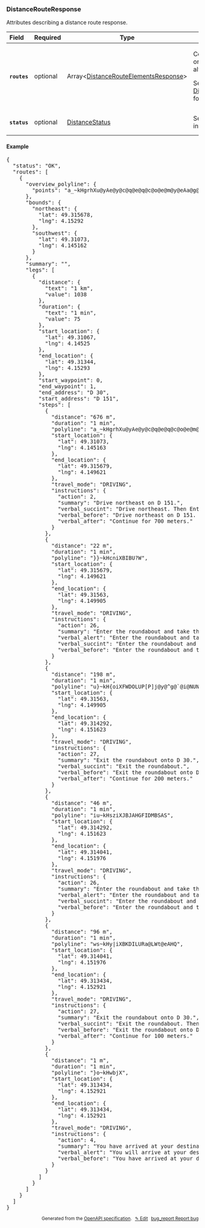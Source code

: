 <!--- This is a generated file, do not edit! -->
<!--- [START woosmap_http_schema_distancerouteresponse] -->
<h3 class="schema-object" id="DistanceRouteResponse">DistanceRouteResponse</h3>

Attributes describing a distance route response.

| Field                                                                                                      | Required | Type                                                                                                         | Description                                                                                                                                                                                                                                                  |
| :--------------------------------------------------------------------------------------------------------- | -------- | ------------------------------------------------------------------------------------------------------------ | ------------------------------------------------------------------------------------------------------------------------------------------------------------------------------------------------------------------------------------------------------------ |
| <h4 id="DistanceRouteResponse-routes" class="add-link schema-object-property-key"><code>routes</code></h4> | optional | Array&lt;[DistanceRouteElementsResponse](#DistanceRouteElementsResponse "DistanceRouteElementsResponse")&gt; | <div class="ref-property-description"><p>Contains an array of routes from origin to destination (only one if alternatives is not specified)</p><p>See <a href="#DistanceRouteElementsResponse">DistanceRouteElementsResponse</a> for more information.</div> |
| <h4 id="DistanceRouteResponse-status" class="add-link schema-object-property-key"><code>status</code></h4> | optional | [DistanceStatus](#DistanceStatus "DistanceStatus")                                                           | See [DistanceStatus](#DistanceStatus "DistanceStatus") for more information.                                                                                                                                                                                 |

<h4 class="schema-object-example" id="DistanceRouteResponse-example">Example</h4>

<pre class="notranslate lang-json prettyprint">{
  "status": "OK",
  "routes": [
    {
      "overview_polyline": {
        "points": "a_~kHgrhXu@yAe@y@c@q@e@q@c@o@e@m@y@eAa@g@a@c@Y[UUQQYUQOSOQKSKOKQISIWKSEUEMCQAa@CeA@[E}@EUAOEOGKKIOM[I]Ea@A[?QBIBU?WFWDOLUP[P]j@y@^g@`@i@NUNONMJKJIFELCJBJAHGFIDMBSASBKDILURa@LWt@eAHQ"
      },
      "bounds": {
        "northeast": {
          "lat": 49.315678,
          "lng": 4.15292
        },
        "southwest": {
          "lat": 49.31073,
          "lng": 4.145162
        }
      },
      "summary": "",
      "legs": [
        {
          "distance": {
            "text": "1 km",
            "value": 1038
          },
          "duration": {
            "text": "1 min",
            "value": 75
          },
          "start_location": {
            "lat": 49.31067,
            "lng": 4.14525
          },
          "end_location": {
            "lat": 49.31344,
            "lng": 4.15293
          },
          "start_waypoint": 0,
          "end_waypoint": 1,
          "end_address": "D 30",
          "start_address": "D 151",
          "steps": [
            {
              "distance": "676 m",
              "duration": "1 min",
              "polyline": "a_~kHgrhXu@yAe@y@c@q@e@q@c@o@e@m@y@eAa@g@a@c@Y[UUQQYUQOSOQKSKOKQISIWKSEUEMCQAa@CeA@[E}@EUAOEOGKKIOM[I]Ea@A[?Q",
              "start_location": {
                "lat": 49.31073,
                "lng": 4.145163
              },
              "end_location": {
                "lat": 49.315679,
                "lng": 4.149621
              },
              "travel_mode": "DRIVING",
              "instructions": {
                "action": 2,
                "summary": "Drive northeast on D 151.",
                "verbal_succint": "Drive northeast. Then Enter the roundabout and take the 2nd exit onto D 30.",
                "verbal_before": "Drive northeast on D 151. Then Enter the roundabout and take the 2nd exit onto D 30.",
                "verbal_after": "Continue for 700 meters."
              }
            },
            {
              "distance": "22 m",
              "duration": "1 min",
              "polyline": "}}~kHcniXBIBU?W",
              "start_location": {
                "lat": 49.315679,
                "lng": 4.149621
              },
              "end_location": {
                "lat": 49.31563,
                "lng": 4.149905
              },
              "travel_mode": "DRIVING",
              "instructions": {
                "action": 26,
                "summary": "Enter the roundabout and take the 2nd exit onto D 30.",
                "verbal_alert": "Enter the roundabout and take the 2nd exit onto D 30.",
                "verbal_succint": "Enter the roundabout and take the 2nd exit.",
                "verbal_before": "Enter the roundabout and take the 2nd exit onto D 30."
              }
            },
            {
              "distance": "198 m",
              "duration": "1 min",
              "polyline": "u}~kH{oiXFWDOLUP[P]j@y@^g@`@i@NUNONMJKJIFELC",
              "start_location": {
                "lat": 49.31563,
                "lng": 4.149905
              },
              "end_location": {
                "lat": 49.314292,
                "lng": 4.151623
              },
              "travel_mode": "DRIVING",
              "instructions": {
                "action": 27,
                "summary": "Exit the roundabout onto D 30.",
                "verbal_succint": "Exit the roundabout.",
                "verbal_before": "Exit the roundabout onto D 30.",
                "verbal_after": "Continue for 200 meters."
              }
            },
            {
              "distance": "46 m",
              "duration": "1 min",
              "polyline": "iu~kHsziXJBJAHGFIDMBSAS",
              "start_location": {
                "lat": 49.314292,
                "lng": 4.151623
              },
              "end_location": {
                "lat": 49.314041,
                "lng": 4.151976
              },
              "travel_mode": "DRIVING",
              "instructions": {
                "action": 26,
                "summary": "Enter the roundabout and take the 2nd exit onto D 30.",
                "verbal_alert": "Enter the roundabout and take the 2nd exit onto D 30.",
                "verbal_succint": "Enter the roundabout and take the 2nd exit.",
                "verbal_before": "Enter the roundabout and take the 2nd exit onto D 30."
              }
            },
            {
              "distance": "96 m",
              "duration": "1 min",
              "polyline": "ws~kHy|iXBKDILURa@LWt@eAHQ",
              "start_location": {
                "lat": 49.314041,
                "lng": 4.151976
              },
              "end_location": {
                "lat": 49.313434,
                "lng": 4.152921
              },
              "travel_mode": "DRIVING",
              "instructions": {
                "action": 27,
                "summary": "Exit the roundabout onto D 30.",
                "verbal_succint": "Exit the roundabout. Then, in 100 meters, You will arrive at your destination.",
                "verbal_before": "Exit the roundabout onto D 30. Then, in 100 meters, You will arrive at your destination.",
                "verbal_after": "Continue for 100 meters."
              }
            },
            {
              "distance": "1 m",
              "duration": "1 min",
              "polyline": "}o~kHwbjX",
              "start_location": {
                "lat": 49.313434,
                "lng": 4.152921
              },
              "end_location": {
                "lat": 49.313434,
                "lng": 4.152921
              },
              "travel_mode": "DRIVING",
              "instructions": {
                "action": 4,
                "summary": "You have arrived at your destination.",
                "verbal_alert": "You will arrive at your destination.",
                "verbal_before": "You have arrived at your destination."
              }
            }
          ]
        }
      ]
    }
  ]
}</pre>

<p style="text-align: right; font-size: smaller;">Generated from the <a data-label="openapi-github" href="https://github.com/woosmap/openapi-specification" title="Woosmap OpenAPI Specification" class="external">OpenAPI specification</a>.
<a data-label="openapi-github-woosmap-http-schema-distancerouteresponse" data-action="edit" style="margin-left: 5px;" href="https://github.com/woosmap/openapi-specification/blob/main/specification/schemas/DistanceRouteResponse.yml" title="Edit on GitHub">✎ Edit</a>
<a data-label="openapi-github-woosmap-http-schema-distancerouteresponse" data-action="bug" style="margin-left: 5px;" href="https://github.com/woosmap/openapi-specification/issues/new?assignees=&labels=type%3A+bug%2C+triage+me&template=bug_report.md&title=[schemas] Bug - DistanceRouteResponse" title="File bug for schemas on GitHub"><span class="material-icons">bug_report</span> Report bug</a>
</p>

<!--- [END woosmap_http_schema_distancerouteresponse] -->
